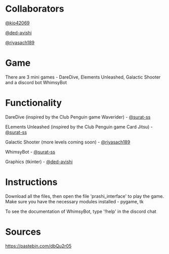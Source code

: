 # Collaborators
[@kio42069](https://www.github.com/kio42069)

[@ded-avishi](https://www.github.com/ded-avishi)

[@riyasach189](https://www.github.com/riyasach189)
# Game
There are 3 mini games - DareDive, Elements Unleashed, Galactic Shooter and a discord bot WhimsyBot
# Functionality
DareDive (inspired by the Club Penguin game Waverider) - [@surat-ss](https://www.github.com/surat-ss)

ELements Unleashed (inspired by the Club Penguin game Card Jitsu) - [@surat-ss](https://www.github.com/surat-ss)

Galactic Shooter (more levels coming soon) - [@riyasach189](https://www.github.com/riyasach189)

WhimsyBot - [@surat-ss](https://www.github.com/surat-ss)

Graphics (tkinter) - [@ded-avishi](https://www.github.com/ded-avishi)
# Instructions
Download all the files, then open the file 'prashi_interface' to play the game. Make sure you have the necessary modules installed - pygame, tk

To see the documentation of WhimsyBot, type '!help' in the discord chat

# Sources
https://pastebin.com/dbQu2r05
